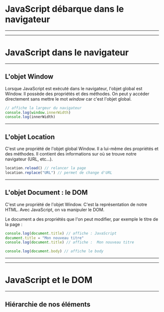 # JavaScript débarque dans le navigateur

----
----

# JavaScript dans le navigateur

----

## L'objet Window

Lorsque JavaScript est exécuté dans le navigateur, l'objet global est Window. Il possède des propriétés et des méthodes. On peut y accéder directement sans mettre le mot *window* car c'est l'objet global.
```js
// affiche la largeur du navigateur
console.log(window.innerWidth)
console.log(innerWidth)
```

----

## L'objet Location

C'est une propriété de l'objet global Window. Il a lui-même des propriétés et des méthodes. Il contient des informations sur où se trouve notre navigateur (URL, etc...).

```js
location.reload() // relancer la page
location.replace("URL") // permet de change d'URL
```

----

## L'objet Document : le DOM

C'est une propriété de l'objet Window. C'est la représentation de notre HTML. Avec JavaScript, on va manipuler le DOM.

Le document a des propriétés que l'on peut modifier, par exemple le titre de la page :
```js
console.log(document.title) // affiche : JavaScript
document.title = "Mon nouveau titre"
console.log(document.title) // affiche :  Mon nouveau titre

console.log(document.body) // affiche le body
```

----
----

# JavaScript et le DOM

----

## Hiérarchie de nos éléments
